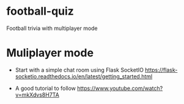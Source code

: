 # football-quiz
Football trivia with multiplayer mode

# Muliplayer mode 

- Start with a simple chat room using Flask SocketIO https://flask-socketio.readthedocs.io/en/latest/getting_started.html

- A good tutorial to follow https://www.youtube.com/watch?v=mkXdvs8H7TA

 